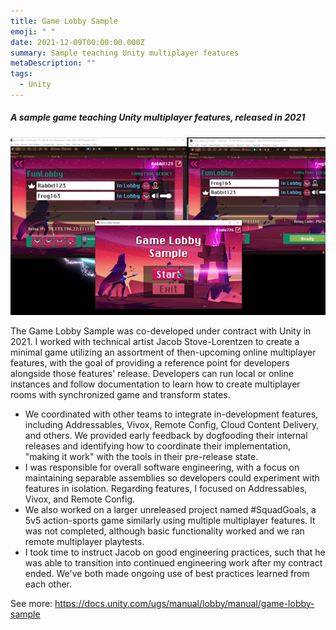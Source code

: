 ```yaml
---
title: Game Lobby Sample
emoji: " "
date: 2021-12-09T00:00:00.000Z
summary: Sample teaching Unity multiplayer features
metaDescription: ""
tags:
  - Unity
---
```

##### A sample game teaching Unity multiplayer features, released in 2021

![Un﻿ity's Game Lobby Sample demonstrated on three clients](/src/assets/img/gamelobbysamplescreen.jpg)

The Game Lobby Sample was co-developed under contract with Unity in 2021. I worked with technical artist Jacob Stove-Lorentzen to create a minimal game utilizing an assortment of then-upcoming online multiplayer features, with the goal of providing a reference point for developers alongside those features' release. Developers can run local or online instances and follow documentation to learn how to create multiplayer rooms with synchronized game and transform states.

* We coordinated with other teams to integrate in-development features, including Addressables, Vivox, Remote Config, Cloud Content Delivery, and others. We provided early feedback by dogfooding their internal releases and identifying how to coordinate their implementation, "making it work" with the tools in their pre-release state.
* I was responsible for overall software engineering, with a focus on maintaining separable assemblies so developers could experiment with features in isolation. Regarding features, I focused on Addressables, Vivox, and Remote Config.﻿
* We also worked on a larger unreleased project named #SquadGoals, a 5v5 action-sports game similarly using multiple multiplayer features. It was not completed, although basic functionality worked and we ran remote multiplayer playtests.
* I﻿ took time to instruct Jacob on good engineering practices, such that he was able to transition into continued engineering work after my contract ended. We've both made ongoing use of best practices learned from each other.

S﻿ee more: <https://docs.unity.com/ugs/manual/lobby/manual/game-lobby-sample>